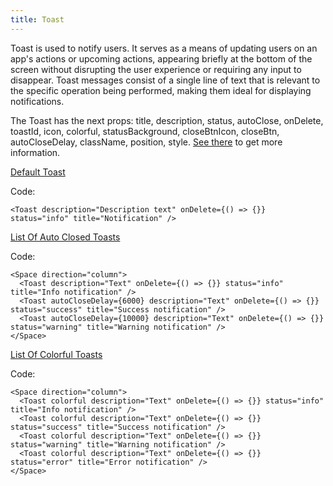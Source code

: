 ```yaml
---
title: Toast
---
```


Toast is used to notify users. It serves as a means of updating users on an app's actions or upcoming actions, appearing briefly at the bottom of the screen without disrupting the user experience or requiring any input to disappear. Toast messages consist of a single line of text that is relevant to the specific operation being performed, making them ideal for displaying notifications.

The Toast has the next props: title, description, status, autoClose, onDelete, toastId, icon, colorful, statusBackground, closeBtnIcon, closeBtn, autoCloseDelay, className, position, style. [See there](/?path=/docs/core-toasts-toast--docs) to get more information.

[Default Toast](/?path=/story/core-toasts-toast--default-toast)

Code:

```tsx
<Toast description="Description text" onDelete={() => {}} status="info" title="Notification" />
```

[List Of Auto Closed Toasts](/?path=/story/core-toasts-toast--list-of-auto-closed-toasts)

Code:

```tsx
<Space direction="column">
  <Toast description="Text" onDelete={() => {}} status="info" title="Info notification" />
  <Toast autoCloseDelay={6000} description="Text" onDelete={() => {}} status="success" title="Success notification" />
  <Toast autoCloseDelay={10000} description="Text" onDelete={() => {}} status="warning" title="Warning notification" />
</Space>
```

[List Of Colorful Toasts](/?path=/story/core-toasts-toast--list-of-colorful-toasts)

Code:

```tsx
<Space direction="column">
  <Toast colorful description="Text" onDelete={() => {}} status="info" title="Info notification" />
  <Toast colorful description="Text" onDelete={() => {}} status="success" title="Success notification" />
  <Toast colorful description="Text" onDelete={() => {}} status="warning" title="Warning notification" />
  <Toast colorful description="Text" onDelete={() => {}} status="error" title="Error notification" />
</Space>
```
